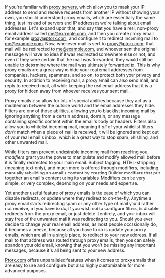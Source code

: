 If you're familiar with [proxy servers](https://en.wikipedia.org/wiki/Proxy_server), which allow you to mask your IP address to send and receive requests from another IP without showing your own, you should understand proxy emails, which are essentially the same thing, just instead of servers and IP addresses we're talking about email addresses. Let's expand upon that, and say that you have a real, non-proxy email address called me@example.com, and then you create proxy email, for example proxy@ptorx.com, and configure it to redirect incoming mail to me@example.com. Now, whenever mail is sent to proxy@ptorx.com, that mail will be redirected to me@example.com, and whoever sent the original message will have no idea if it was redirected somewhere else or not, and even if they were certain that the mail _was_ forwarded, they would still be unable to determine where the mail was ultimately forwarded _to_. This is why proxy emails are a great way to hide your real email addresses from companies, hackers, spammers, and so on, to protect both your privacy and security. In addition to receiving mail, a proxy email can also send mail, and reply to received mail, all while keeping the real email address that it is a proxy for hidden away from whoever receives your sent mail.

Proxy emails also allow for lots of special abilities because they act as a middleman between the outside world and the email addresses they hide. Filters are one of those abilities, allowing you to blacklist incoming mail by ignoring anything from a certain address, domain, or any message containing specific content within the email's body or headers. Filters also allow you to whitelist incoming mail, meaning if _all_ of your whitelist filters _don't_ match when a piece of mail is received, it will be ignored and kept out of your real email's inbox, which is a great way to stop spam, phishing, and other unwanted mail.

While filters can prevent undesirable incoming mail from reaching you, _modifiers_ grant you the power to manipulate and modify allowed mail before it is finally redirected to your main email. Subject tagging, HTML-stripping (meaning text-only), and much more is offered through modifiers, including manually rebuilding an email's content by creating Builder modifiers that put together an email's content using its variables. Modifiers can be very simple, or very complex, depending on your needs and expertise.

Yet another useful feature of proxy emails is the ease of which you can disable redirects, or update where they redirect to on-the-fly. Anytime a proxy email starts redirecting spam or any other type of mail you'd rather not receive, all you have to do, if you wish not to configure filters, is disable redirects from the proxy email, or just delete it entirely, and your inbox will stay free of the unwanted mail it was redirecting to you. Should you ever decide to change your real email address, as most people occasionally do, it becomes a breeze, because all you have to do is update your proxy emails, which are all in a single place, to redirect to your new address. If all mail to that address was routed through proxy emails, then you can safely abandon your old email, knowing that you won't be missing any important messages, because it's all being sent to your new address.

[Ptorx.com](https://ptorx.com) offers unparalleled features when it comes to proxy emails that are easy to use and configure, but also highly customizable for more advanced purposes.
